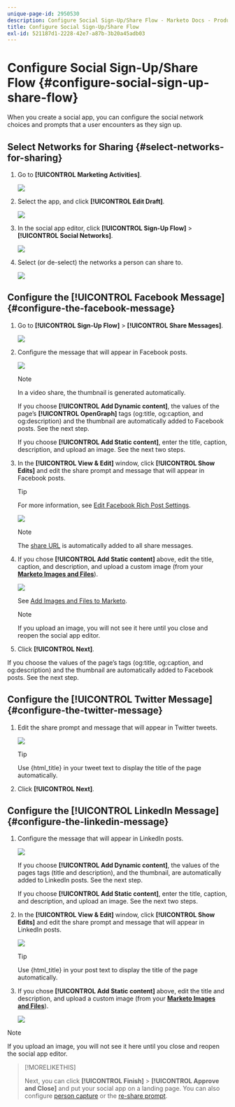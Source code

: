 ```yaml
---
unique-page-id: 2950530
description: Configure Social Sign-Up/Share Flow - Marketo Docs - Product Documentation
title: Configure Social Sign-Up/Share Flow
exl-id: 521187d1-2228-42e7-a87b-3b20a45adb03
---
```

# Configure Social Sign-Up/Share Flow {#configure-social-sign-up-share-flow}

When you create a social app, you can configure the social network choices and prompts that a user encounters as they sign up.

## Select Networks for Sharing {#select-networks-for-sharing}

1. Go to **[!UICONTROL Marketing Activities]**.

   ![](assets/ma-1.png)

1. Select the app, and click **[!UICONTROL Edit Draft]**.

   ![](assets/image2014-9-22-13-3a57-3a43.png)

1. In the social app editor, click **[!UICONTROL Sign-Up Flow]** > **[!UICONTROL Social Networks]**.

   ![](assets/three.png)

1. Select (or de-select) the networks a person can share to.

   ![](assets/four.png)

## Configure the [!UICONTROL Facebook Message] {#configure-the-facebook-message}

1. Go to **[!UICONTROL Sign-Up Flow]** > **[!UICONTROL Share Messages]**.

   ![](assets/five.png)

1. Configure the message that will appear in Facebook posts.

   ![](assets/image2014-9-22-13-3a58-3a54.png)

   >[!NOTE]
   >
   >In a video share, the thumbnail is generated automatically.

   If you choose **[!UICONTROL Add Dynamic content]**, the values of the page’s **[!UICONTROL OpenGraph]** tags (og:title, og:caption, and og:description) and the thumbnail are automatically added to Facebook posts. See the next step.

   If you choose **[!UICONTROL Add Static content]**, enter the title, caption, description, and upload an image. See the next two steps.

1. In the **[!UICONTROL View & Edit]** window, click **[!UICONTROL Show Edits]** and edit the share prompt and message that will appear in Facebook posts.

   >[!TIP]
   >
   >For more information, see [Edit Facebook Rich Post Settings](/help/marketo/product-docs/demand-generation/facebook/edit-facebook-rich-post-settings.md).

   ![](assets/image2014-9-22-13-3a59-3a57.png)

   >[!NOTE]
   >
   >The [share URL](/help/marketo/product-docs/demand-generation/social/social-functions/choose-the-share-url-for-a-social-app.md) is automatically added to all share messages.

1. If you chose **[!UICONTROL Add Static content]** above, edit the title, caption, and description, and upload a custom image (from your [**Marketo Images and Files**](/help/marketo/product-docs/demand-generation/images-and-files/add-images-and-files-to-marketo.md)).

   ![](assets/image2014-9-22-14-3a1-3a11.png)

   See [Add Images and Files to Marketo](/help/marketo/product-docs/demand-generation/images-and-files/add-images-and-files-to-marketo.md).

   >[!NOTE]
   >
   >If you upload an image, you will not see it here until you close and reopen the social app editor.

1. Click **[!UICONTROL Next]**.

If you choose the values of the page’s tags (og:title, og:caption, and og:description) and the thumbnail are automatically added to Facebook posts. See the next step.

## Configure the [!UICONTROL Twitter Message] {#configure-the-twitter-message}

1. Edit the share prompt and message that will appear in Twitter tweets.

   ![](assets/image2014-9-22-14-3a2-3a31.png)

   >[!TIP]
   >
   >Use {html_title} in your tweet text to display the title of the page automatically.

1. Click **[!UICONTROL Next]**.

## Configure the [!UICONTROL LinkedIn Message] {#configure-the-linkedin-message}

1. Configure the message that will appear in LinkedIn posts.

   ![](assets/image2014-9-22-14-3a3-3a8.png)

   If you choose **[!UICONTROL Add Dynamic content]**, the values of the pages tags (title and description), and the thumbnail, are automatically added to LinkedIn posts. See the next step.

   If you choose **[!UICONTROL Add Static content]**, enter the title, caption, and description, and upload an image. See the next two steps.

1. In the **[!UICONTROL View & Edit]** window, click **[!UICONTROL Show Edits]** and edit the share prompt and message that will appear in LinkedIn posts.

   ![](assets/image2014-9-22-14-3a4-3a6.png)

   >[!TIP]
   >
   >Use {html_title} in your post text to display the title of the page automatically.

1. If you chose **[!UICONTROL Add Static content]** above, edit the title and description, and upload a custom image (from your [**Marketo Images and Files**](/help/marketo/product-docs/demand-generation/images-and-files/add-images-and-files-to-marketo.md)).

   ![](assets/image2014-9-22-13-3a55-3a17.png)

>[!NOTE]
>
>If you upload an image, you will not see it here until you close and reopen the social app editor.

>[!MORELIKETHIS]
>
>Next, you can click **[!UICONTROL Finish]** > **[!UICONTROL Approve and Close]** and put your social app on a landing page. You can also configure [person capture](/help/marketo/product-docs/demand-generation/social/configuring-social-actions/configure-person-capture-for-a-social-app.md) or the [re-share prompt](/help/marketo/product-docs/demand-generation/social/configuring-social-actions/configure-re-share-email-and-prompt-for-a-social-app.md).
